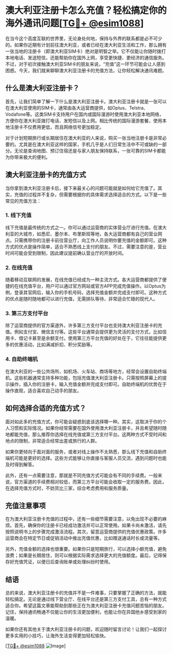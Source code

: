 # 澳大利亚注册卡怎么充值？轻松搞定你的海外通讯问题[[TG💪+ @esim1088](https://t.me/s/esim1088)]

在当今这个高度互联的世界里，无论身处何地，保持与外界的联系都是必不可少的。如果你近期有计划前往澳大利亚，或者已经在澳大利亚生活和工作，那么拥有一张当地的注册卡（即澳大利亚SIM卡）绝对是明智之举。它不仅能让你随时拨打本地电话、发送短信，还能帮助你在国外上网，享受更快捷、更经济的通信服务。不过，对于初次接触澳大利亚SIM卡的朋友来说，“充值”这一环节可能会让人感到困惑。今天，我们就来聊聊澳大利亚注册卡的充值方法，让你轻松解决通讯难题。

## 什么是澳大利亚注册卡？

首先，让我们简单了解一下什么是澳大利亚注册卡。澳大利亚注册卡就是一张可以在澳大利亚使用的SIM卡，通常由各大运营商提供，如Optus、Telstra、Vodafone等。这类SIM卡支持用户在国内或国际漫游时使用澳大利亚本地网络，方便你在澳大利亚拨打电话、发短信以及上网。相比传统的国际漫游套餐，使用本地注册卡不仅费用更低，而且网络信号更加稳定。

对于计划短期旅行或长期居住在澳大利亚的人来说，购买一张当地注册卡是非常必要的。尤其是在澳大利亚这样的国家，手机几乎是人们日常生活中不可或缺的一部分。无论是查询地图、预订住宿还是与家人朋友保持联系，一张可靠的SIM卡都能为你带来极大的便利。

## 澳大利亚注册卡的充值方式

当你拿到澳大利亚注册卡后，接下来最关心的问题可能就是如何给它充值了。其实，充值的过程并不复杂，但需要根据你的具体需求选择适合的方式。以下是一些常见的充值方法：

### 1. 线下充值

线下充值是最传统的方式之一。你可以通过运营商的实体营业厅进行充值。在澳大利亚的大城市，如悉尼、墨尔本、布里斯班等地，各大运营商都有自己的营业网点。只需携带你的注册卡前往营业厅，向工作人员说明你要充值的金额即可。这种方式的优点是操作简单，适合不熟悉线上支付的朋友。不过，需要注意的是，营业时间可能会受到限制，因此建议提前确认营业厅的开放时间。

### 2. 在线充值

随着移动互联网的发展，在线充值已经成为一种主流方式。各大运营商都提供了便捷的在线充值平台，用户可以通过官方网站或官方APP完成充值操作。以Optus为例，登录其官网后，输入你的手机号码，选择充值金额并完成支付即可。这种方式的优点是随时随地都可以进行充值，无需排队等待，非常适合忙碌的现代人。

### 3. 第三方支付平台

除了运营商提供的官方渠道外，许多第三方支付平台也支持澳大利亚注册卡的充值。例如支付宝、微信支付等。这些平台通常会提供更为灵活的支付方式，比如信用卡、借记卡甚至是余额支付。使用第三方平台充值的好处在于，它往往能提供更多的优惠活动，比如满减折扣、积分奖励等。

### 4. 自助终端机

在澳大利亚的一些公共场所，如机场、火车站、商场等地方，经常会设置自助终端机。这些机器通常支持多种功能，包括充值澳大利亚注册卡。只需按照屏幕上的提示操作，插入你的注册卡，输入充值金额并完成支付即可。自助终端机的优势在于操作直观，适合喜欢自己动手的朋友。

## 如何选择合适的充值方式？

面对如此多的充值方式，你可能会疑惑到底该选择哪一种。其实，这取决于你的个人习惯和实际情况。如果你经常需要在国外使用澳大利亚注册卡，并且希望随时随地都能充值，那么推荐你选择在线充值或第三方支付平台。这两种方式不受时间和地点的限制，非常适合经常出差或旅行的人群。

如果你更倾向于面对面的服务，或者对线上操作不太熟悉，那么线下充值和自助终端机可能是更好的选择。这些方式能够让你直接与客服人员交流，遇到问题时也能及时得到解答。

此外，还有一点需要注意，那就是不同充值方式可能会有不同的手续费。一般来说，官方渠道的手续费相对较低，而第三方平台可能会收取一定的服务费。因此，在选择充值方式时，不妨货比三家，综合考虑费用和服务质量。

## 充值注意事项

在为澳大利亚注册卡充值的过程中，还有一些细节需要注意，以免出现不必要的麻烦。首先，确保你的注册卡已经成功激活并可以正常使用。如果卡尚未激活，请先按照说明书上的步骤完成激活流程。其次，留意运营商提供的充值优惠政策。许多运营商会在特定节日或促销活动中推出充值优惠，比如赠送通话时长或流量等。

另外，充值金额的选择也很重要。如果你只是短期旅行，可以选择小额充值，避免浪费；如果是长期居住，则可以根据实际需求选择更大的充值额度。最后，记得保存好充值凭证，以便日后查询账单或处理纠纷时使用。

## 结语

总的来说，澳大利亚注册卡的充值并不是一件难事，只要掌握了正确的方法，就能轻松搞定。无论是通过线下营业厅、在线平台还是第三方支付工具，总有一种方式适合你。希望这篇文章能帮助到那些正在为澳大利亚注册卡充值问题苦恼的朋友。记住，保持通讯畅通不仅能让你的生活更加便利，也能让你在异国他乡感受到家的温暖。

如果你还有其他关于澳大利亚注册卡的问题，欢迎随时留言讨论！让我们一起探讨更多实用的小技巧，让海外生活变得更加轻松愉快。

[[TG💪+ @esim1088](https://t.me/s/esim1088) ![Image](https://i.postimg.cc/4NQfJmqS/Snipaste-2025-05-13-00-14-12.png)]